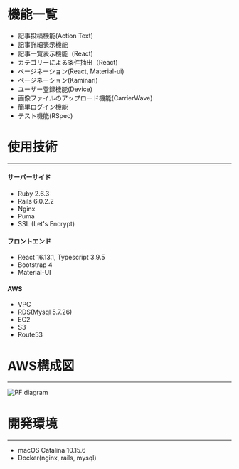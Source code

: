 # 機能一覧
- 記事投稿機能(Action Text)
- 記事詳細表示機能
- 記事一覧表示機能（React)
- カテゴリーによる条件抽出（React)
- ページネーション(React, Material-ui)
- ページネーション(Kaminari)
- ユーザー登録機能(Device)
- 画像ファイルのアップロード機能(CarrierWave)
- 簡単ログイン機能
- テスト機能(RSpec)

#  使用技術
***
#### サーバーサイド
- Ruby 2.6.3
- Rails 6.0.2.2
- Nginx
- Puma
- SSL (Let's Encrypt)

#### フロントエンド
- React 16.13.1, Typescript 3.9.5
- Bootstrap 4
- Material-UI

#### AWS
- VPC
- RDS(Mysql 5.7.26)
- EC2
- S3
- Route53

# AWS構成図
***

![PF diagram](https://user-images.githubusercontent.com/52375299/94989674-8134bf00-05b1-11eb-9b4d-18ffd1bbd902.PNG)

# 開発環境
***
- macOS Catalina 10.15.6
- Docker(nginx, rails, mysql)
